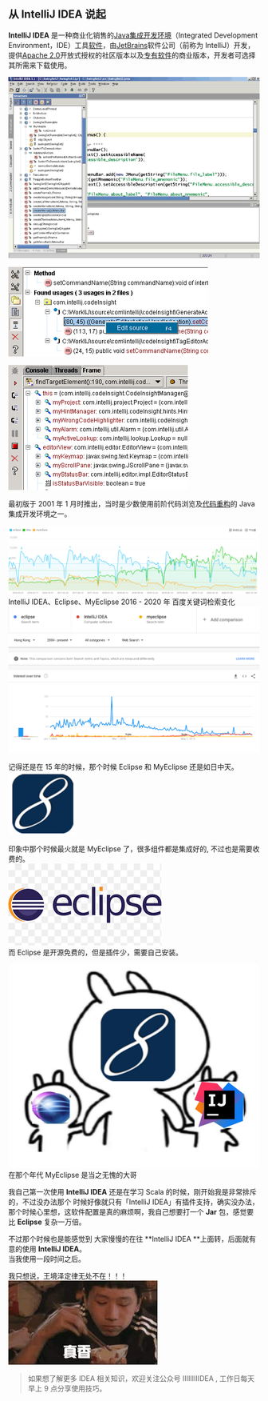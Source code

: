 ## 从 IntelliJ IDEA 说起

**IntelliJ IDEA** 是一种商业化销售的[Java](https://zh.wikipedia.org/wiki/Java)[集成开发环境](https://zh.wikipedia.org/wiki/%E9%9B%86%E6%88%90%E5%BC%80%E5%8F%91%E7%8E%AF%E5%A2%83)（Integrated Development Environment，IDE）工具[软件](https://zh.wikipedia.org/wiki/%E8%BD%AF%E4%BB%B6)，由[JetBrains](https://zh.wikipedia.org/wiki/JetBrains%E5%85%AC%E5%8F%B8)软件公司（前称为 IntelliJ）开发，提供[Apache 2.0](https://zh.wikipedia.org/wiki/Apache_License)开放式授权的社区版本以及[专有软件](https://zh.wikipedia.org/wiki/%E5%B0%88%E6%9C%89%E8%BB%9F%E4%BB%B6)的商业版本，开发者可选择其所需来下载使用。

![image.png](images/pre-idea/310ef6786ab42b0ddd89981a04cbcc4e.png)

![image.png](images/pre-idea/97a829aca212c9fe452f9b13f4ff5b48.png)

![image.png](images/pre-idea/b52f2722ca698a89111a9f75e6cd33d0.png)

最初版于 2001 年 1 月时推出，当时是少数使用前阶代码浏览及[代码重构](https://zh.wikipedia.org/wiki/%E4%BB%A3%E7%A0%81%E9%87%8D%E6%9E%84)的 Java 集成开发环境之一。

![image.png](images/pre-idea/77cb6e2c89cd9addde89954ae10a1f51.png)<br />IntelliJ IDEA、Eclipse、MyEclipse 2016 - 2020 年 百度关键词检索变化<br />![image.png](images/pre-idea/73d1d4a4a3122cf91e815047bd1f05a6.png)

记得还是在 15 年的时候，那个时候 Eclipse 和 MyEclipse 还是如日中天。<br />![image.png](images/pre-idea/ee1206ab36157d48a4c4619e1367aaa2.png)

印象中那个时候最火就是 MyEclipse 了，很多组件都是集成好的, 不过也是需要收费的。<br />![image.png](images/pre-idea/26a6f5f7c95ec4b3c3b09188533c6191.png)<br />而 Eclipse 是开源免费的，但是插件少，需要自己安装。

![](images/pre-idea/5ff25e9d6348a57187acd80208b86afe.png)<br />在那个年代 MyEclipse 是当之无愧的大哥

我自己第一次使用 **IntelliJ IDEA** 还是在学习 Scala 的时候，刚开始我是非常排斥的，不过没办法那个 时候好像就只有「IntelliJ IDEA」有插件支持，确实没办法，那个时候心里想，这软件配置是真的麻烦啊，我自己想要打一个 **Jar** 包，感觉要比 **Eclipse** 复杂一万倍。

不过那个时候也是能感觉到 大家慢慢的在往 **IntelliJ IDEA **上面转，后面就有意的使用 **IntelliJ IDEA**。<br />当我使用一段时间之后。

我只想说，王境泽定律无处不在！！！<br />![image.png](images/pre-idea/a2bf692b355ad9286755364c177dfe80.png)

> 如果想了解更多 IDEA 相关知识，欢迎关注公众号 IIIIIIIIIDEA , 工作日每天早上 9 点分享使用技巧。
